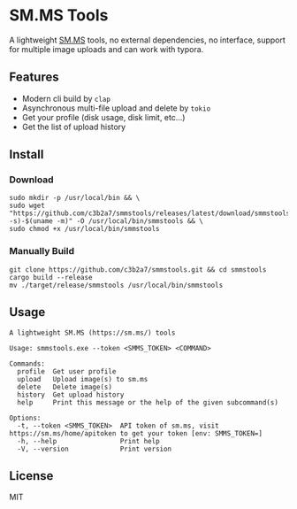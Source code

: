 # SM.MS Tools

A lightweight [SM.MS](https://sm.ms/) tools, no external dependencies, no interface, support for multiple image uploads
and can work with typora.

## Features

- Modern cli build by `clap`
- Asynchronous multi-file upload and delete by `tokio`
- Get your profile (disk usage, disk limit, etc...)
- Get the list of upload history

## Install

### Download

```shell
sudo mkdir -p /usr/local/bin && \
sudo wget "https://github.com/c3b2a7/smmstools/releases/latest/download/smmstools-$(uname -s)-$(uname -m)" -O /usr/local/bin/smmstools && \
sudo chmod +x /usr/local/bin/smmstools
```

### Manually Build

```shell
git clone https://github.com/c3b2a7/smmstools.git && cd smmstools
cargo build --release
mv ./target/release/smmstools /usr/local/bin/smmstools
```

## Usage

```shell
A lightweight SM.MS (https://sm.ms/) tools

Usage: smmstools.exe --token <SMMS_TOKEN> <COMMAND>

Commands:
  profile  Get user profile
  upload   Upload image(s) to sm.ms
  delete   Delete image(s)
  history  Get upload history
  help     Print this message or the help of the given subcommand(s)

Options:
  -t, --token <SMMS_TOKEN>  API token of sm.ms, visit https://sm.ms/home/apitoken to get your token [env: SMMS_TOKEN=]
  -h, --help                Print help
  -V, --version             Print version
```

## License

MIT

